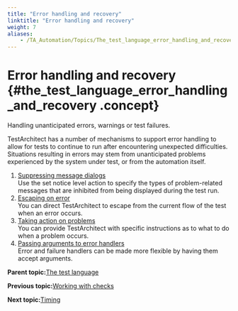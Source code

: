 ```yaml
--- 
title: "Error handling and recovery"
linktitle: "Error handling and recovery"
weight: 7
aliases: 
    - /TA_Automation/Topics/The_test_language_error_handling_and_recovery.html
---
```

# Error handling and recovery {#the_test_language_error_handling_and_recovery .concept}

Handling unanticipated errors, warnings or test failures.

TestArchitect has a number of mechanisms to support error handling to allow for tests to continue to run after encountering unexpected difficulties. Situations resulting in errors may stem from unanticipated problems experienced by the system under test, or from the automation itself.

1.  [Suppressing message dialogs](../../TA_Automation/Topics/error_handling_suppress_messages.html)  
Use the set notice level action to specify the types of problem-related messages that are inhibited from being displayed during the test run.
2.  [Escaping on error](../../TA_Automation/Topics/error_handling_escapes.html)  
You can direct TestArchitect to escape from the current flow of the test when an error occurs.
3.  [Taking action on problems](../../TA_Automation/Topics/error_handling_taking_action.html)  
You can provide TestArchitect with specific instructions as to what to do when a problem occurs.
4.  [Passing arguments to error handlers](../../TA_Automation/Topics/error_handling_passing_args.html)  
Error and failure handlers can be made more flexible by having them accept arguments.

**Parent topic:**[The test language](../../TA_Automation/Topics/The_test_language.html)

**Previous topic:**[Working with checks](../../TA_Automation/Topics/Automation_model_working_with_checks.html)

**Next topic:**[Timing](../../TA_Automation/Topics/Automation_practices_Timing.html)

